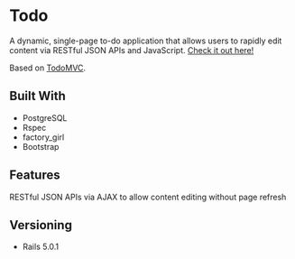 # Todo

A dynamic, single-page to-do application that allows users to rapidly edit content via RESTful JSON APIs and JavaScript. [Check it out here!](https://todo-haley-mnatzaganian.herokuapp.com/)

Based on [TodoMVC](http://todomvc.com/).

## Built With

* PostgreSQL
* Rspec
* factory_girl
* Bootstrap

## Features

RESTful JSON APIs via AJAX to allow content editing without page refresh

## Versioning

* Rails 5.0.1
